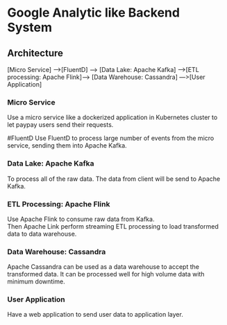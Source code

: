 # Google Analytic like Backend System

## Architecture

[Micro Service] —>[FluentD] —> [Data Lake: Apache Kafka] —>[ETL processing: Apache Flink]—> [Data Warehouse: Cassandra] ―>[User Application]


### Micro Service
Use a micro service like a dockerized application in Kubernetes cluster to let paypay users send their requests.

#FluentD
Use FluentD to process large number of events from the micro service, sending them into Apache Kafka.

### Data Lake: Apache Kafka
To process all of the raw data. The data from client will be send to Apache Kafka.

### ETL Processing: Apache Flink
Use Apache Flink to consume raw data from Kafka. 	
Then Apache Link perform streaming ETL processing to load transformed data to data warehouse.

### Data Warehouse: Cassandra
Apache Cassandra can be used as a data warehouse to accept the transformed data. It can be processed well for high volume data with minimum downtime.

### User Application
Have a web application to send user data to application layer.
